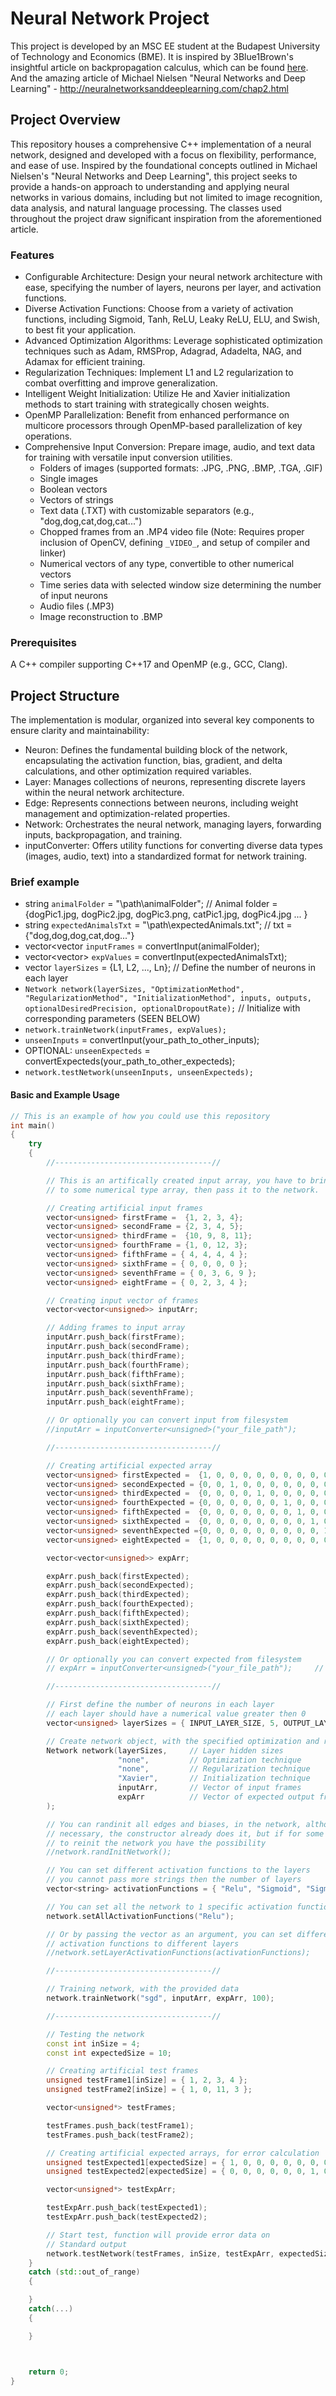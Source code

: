 # Neural Network Project
This project is developed by an MSC EE student at the Budapest University of Technology and Economics (BME). It is inspired by 3Blue1Brown's insightful article on backpropagation calculus, which can be found [here](https://www.3blue1brown.com/lessons/backpropagation-calculus). And the amazing article of Michael Nielsen  "Neural Networks and Deep Learning" - http://neuralnetworksanddeeplearning.com/chap2.html

## Project Overview
This repository houses a comprehensive C++ implementation of a neural network, designed and developed with a focus on flexibility, performance, and ease of use. Inspired by the foundational concepts outlined in Michael Nielsen's "Neural Networks and Deep Learning", this project seeks to provide a hands-on approach to understanding and applying neural networks in various domains, including but not limited to image recognition, data analysis, and natural language processing. The classes used throughout the project draw significant inspiration from the aforementioned article. 

### Features
 - Configurable Architecture: Design your neural network architecture with ease, specifying the number of layers, neurons per layer, and activation functions.
 - Diverse Activation Functions: Choose from a variety of activation functions, including Sigmoid, Tanh, ReLU, Leaky ReLU, ELU, and Swish, to best fit your application.
 - Advanced Optimization Algorithms: Leverage sophisticated optimization techniques such as Adam, RMSProp, Adagrad, Adadelta, NAG, and Adamax for efficient training.
 - Regularization Techniques: Implement L1 and L2 regularization to combat overfitting and improve generalization.
 - Intelligent Weight Initialization: Utilize He and Xavier initialization methods to start training with strategically chosen weights.
 - OpenMP Parallelization: Benefit from enhanced performance on multicore processors through OpenMP-based parallelization of key operations.
 - Comprehensive Input Conversion: Prepare image, audio, and text data for training with versatile input conversion utilities.
	- Folders of images (supported formats: .JPG, .PNG, .BMP, .TGA, .GIF)
	- Single images
	- Boolean vectors
	- Vectors of strings
	- Text data (.TXT) with customizable separators (e.g., "dog,dog,cat,dog,cat...")
	- Chopped frames from an .MP4 video file (Note: Requires proper inclusion of OpenCV, defining `_VIDEO_`, and setup of compiler and linker)
	- Numerical vectors of any type, convertible to other numerical vectors
	- Time series data with selected window size determining the number of input neurons
	- Audio files (.MP3)
	- Image reconstruction to .BMP

### Prerequisites
A C++ compiler supporting C++17 and OpenMP (e.g., GCC, Clang).
  
## Project Structure
The implementation is modular, organized into several key components to ensure clarity and maintainability:
- Neuron: Defines the fundamental building block of the network, encapsulating the activation function, bias, gradient, and delta calculations, and other optimization required variables.
- Layer: Manages collections of neurons, representing discrete layers within the neural network architecture.
- Edge: Represents connections between neurons, including weight management and optimization-related properties.
- Network: Orchestrates the neural network, managing layers, forwarding inputs, backpropagation, and training.
- inputConverter: Offers utility functions for converting diverse data types (images, audio, text) into a standardized format for network training.
  
### Brief example
- string `animalFolder` = "\path\animalFolder"; // Animal folder = {dogPic1.jpg, dogPic2.jpg, dogPic3.png, catPic1.jpg, dogPic4.jpg ... }
- string `expectedAnimalsTxt` = "\path\expectedAnimals.txt"; // txt = {"dog,dog,dog,cat,dog..."}
- vector<vector<float> `inputFrames` = convertInput(animalFolder);
- vector<vector<float>> `expValues` = convertInput(expectedAnimalsTxt);
- vector<unsigned> `layerSizes` = {L1, L2, ..., Ln}; // Define the number of neurons in each layer
- `Network network(layerSizes, "OptimizationMethod", "RegularizationMethod", "InitializationMethod", inputs, outputs, optionalDesiredPrecision, optionalDropoutRate);` // Initialize with corresponding parameters (SEEN BELOW)
- `network.trainNetwork(inputFrames, expValues);`
- `unseenInputs` = convertInput(your_path_to_other_inputs);
- OPTIONAL: `unseenExpecteds` = convertExpecteds(your_path_to_other_expecteds);
- `network.testNetwork(unseenInputs, unseenExpecteds);`
#### Basic and Example Usage
```cpp
// This is an example of how you could use this repository
int main()
{
	try
	{
		//-----------------------------------//

		// This is an artifically created input array, you have to bring your input 
		// to some numerical type array, then pass it to the network.

		// Creating artificial input frames
		vector<unsigned> firstFrame =  {1, 2, 3, 4};
		vector<unsigned> secondFrame = {2, 3, 4, 5};
		vector<unsigned> thirdFrame =  {10, 9, 8, 11};
		vector<unsigned> fourthFrame = {1, 0, 12, 3};
		vector<unsigned> fifthFrame = { 4, 4, 4, 4 };
		vector<unsigned> sixthFrame = { 0, 0, 0, 0 };
		vector<unsigned> seventhFrame = { 0, 3, 6, 9 };
		vector<unsigned> eightFrame = { 0, 2, 3, 4 };

		// Creating input vector of frames
		vector<vector<unsigned>> inputArr;

		// Adding frames to input array
		inputArr.push_back(firstFrame);
		inputArr.push_back(secondFrame);
		inputArr.push_back(thirdFrame);
		inputArr.push_back(fourthFrame);
		inputArr.push_back(fifthFrame);
		inputArr.push_back(sixthFrame);
		inputArr.push_back(seventhFrame);
		inputArr.push_back(eightFrame);

		// Or optionally you can convert input from filesystem
		//inputArr = inputConverter<unsigned>("your_file_path");		// You can provide a folder path or simple .type files. USABLE: [.JPG, .PNG, .BMP, .TGA, .GIF, .MP3, .TXT, (.MP4)]

		//-----------------------------------//

		// Creating artificial expected array
		vector<unsigned> firstExpected =  {1, 0, 0, 0, 0, 0, 0, 0, 0, 0};
		vector<unsigned> secondExpected = {0, 0, 1, 0, 0, 0, 0, 0, 0, 0};
		vector<unsigned> thirdExpected =  {0, 0, 0, 0, 1, 0, 0, 0, 0, 0};
		vector<unsigned> fourthExpected = {0, 0, 0, 0, 0, 0, 1, 0, 0, 0};
		vector<unsigned> fifthExpected =  {0, 0, 0, 0, 0, 0, 0, 1, 0, 0};
		vector<unsigned> sixthExpected =  {0, 0, 0, 0, 0, 0, 0, 0, 1, 0};
		vector<unsigned> seventhExpected ={0, 0, 0, 0, 0, 0, 0, 0, 0, 1};
		vector<unsigned> eightExpected =  {1, 0, 0, 0, 0, 0, 0, 0, 0, 0};

		vector<vector<unsigned>> expArr;

		expArr.push_back(firstExpected);
		expArr.push_back(secondExpected);
		expArr.push_back(thirdExpected);
		expArr.push_back(fourthExpected);
		expArr.push_back(fifthExpected);
		expArr.push_back(sixthExpected);
		expArr.push_back(seventhExpected);
		expArr.push_back(eightExpected);

		// Or optionally you can convert expected from filesystem
		// expArr = inputConverter<unsigned>("your_file_path");		// You can provide a folder path or simple .type files. USABLE: [.JPG, .PNG, .BMP, .TGA, .GIF, .MP3, .TXT, (.MP4)]

		//-----------------------------------//

		// First define the number of neurons in each layer
		// each layer should have a numerical value greater then 0
		vector<unsigned> layerSizes = { INPUT_LAYER_SIZE, 5, OUTPUT_LAYER_SIZE };

		// Create network object, with the specified optimization and regularization and initialization techniques
		Network network(layerSizes,		// Layer hidden sizes
						"none",			// Optimization technique
						"none",			// Regularization technique
						"Xavier",		// Initialization technique
						inputArr,		// Vector of input frames
						expArr			// Vector of expected output frames
		);

		// You can randinit all edges and biases, in the network, although it is not
		// necessary, the constructor already does it, but if for some reason you want
		// to reinit the network you have the possibility
		//network.randInitNetwork();

		// You can set different activation functions to the layers
		// you cannot pass more strings then the number of layers
		vector<string> activationFunctions = { "Relu", "Sigmoid", "Sigmoid" };

		// You can set all the network to 1 specific activation function
		network.setAllActivationFunctions("Relu");

		// Or by passing the vector as an argument, you can set different
		// activation functions to different layers
		//network.setLayerActivationFunctions(activationFunctions);

		//-----------------------------------//

		// Training network, with the provided data
		network.trainNetwork("sgd", inputArr, expArr, 100);

		//-----------------------------------//

		// Testing the network
		const int inSize = 4;
		const int expectedSize = 10;

		// Creating artificial test frames
		unsigned testFrame1[inSize] = { 1, 2, 3, 4 };
		unsigned testFrame2[inSize] = { 1, 0, 11, 3 };

		vector<unsigned*> testFrames;

		testFrames.push_back(testFrame1);
		testFrames.push_back(testFrame2);

		// Creating artificial expected arrays, for error calculation
		unsigned testExpected1[expectedSize] = { 1, 0, 0, 0, 0, 0, 0, 0, 0, 0 };
		unsigned testExpected2[expectedSize] = { 0, 0, 0, 0, 0, 0, 1, 0, 0, 0 };

		vector<unsigned*> testExpArr;

		testExpArr.push_back(testExpected1);
		testExpArr.push_back(testExpected2);

		// Start test, function will provide error data on
		// Standard output
		network.testNetwork(testFrames, inSize, testExpArr, expectedSize);
	}
	catch (std::out_of_range)
	{

	}
	catch(...)
	{

	}



	return 0;
}
